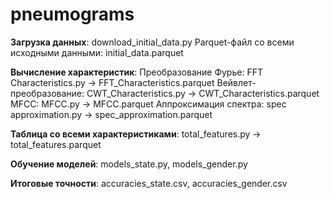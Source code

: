 # pneumograms
**Загрузка данных**: download_initial_data.py
Parquet-файл со всеми исходными данными: initial_data.parquet

**Вычисление характеристик**:
Преобразование Фурье: FFT Characteristics.py -> FFT_Characteristics.parquet
Вейвлет-преобразование: CWT_Characteristics.py -> CWT_Characteristics.parquet
MFCC: MFCC.py -> MFCC.parquet
Аппроксимация спектра: spec approximation.py -> spec_approximation.parquet

**Таблица со всеми характеристиками**: total_features.py -> total_features.parquet

**Обучение моделей**: models_state.py, models_gender.py

**Итоговые точности**: accuracies_state.csv, accuracies_gender.csv
